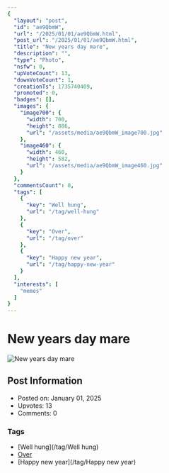 ```yaml
---
{
  "layout": "post",
  "id": "ae9QbmW",
  "url": "/2025/01/01/ae9QbmW.html",
  "post_url": "/2025/01/01/ae9QbmW.html",
  "title": "New years day mare",
  "description": "",
  "type": "Photo",
  "nsfw": 0,
  "upVoteCount": 13,
  "downVoteCount": 1,
  "creationTs": 1735740409,
  "promoted": 0,
  "badges": [],
  "images": {
    "image700": {
      "width": 700,
      "height": 886,
      "url": "/assets/media/ae9QbmW_image700.jpg"
    },
    "image460": {
      "width": 460,
      "height": 582,
      "url": "/assets/media/ae9QbmW_image460.jpg"
    }
  },
  "commentsCount": 0,
  "tags": [
    {
      "key": "Well hung",
      "url": "/tag/well-hung"
    },
    {
      "key": "Over",
      "url": "/tag/over"
    },
    {
      "key": "Happy new year",
      "url": "/tag/happy-new-year"
    }
  ],
  "interests": [
    "memes"
  ]
}
---
```


# New years day mare

![New years day mare](/assets/media/ae9QbmW_image700.jpg)

## Post Information

- Posted on: January 01, 2025
- Upvotes: 13
- Comments: 0

### Tags

- [Well hung](/tag/Well hung)
- [Over](/tag/Over)
- [Happy new year](/tag/Happy new year)
